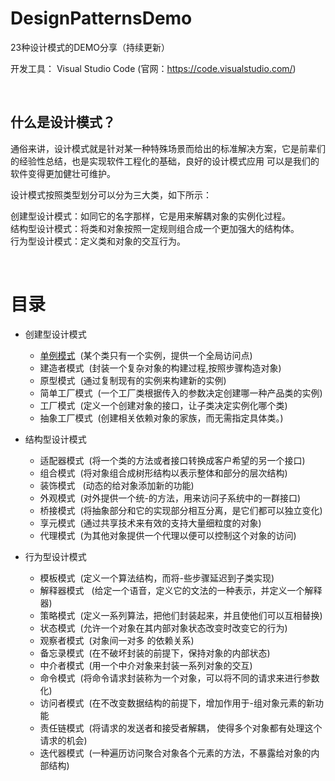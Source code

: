 # DesignPatternsDemo
23种设计模式的DEMO分享（持续更新）

开发工具：
Visual Studio Code (官网：https://code.visualstudio.com/)

<br>

## 什么是设计模式？

通俗来讲，设计模式就是针对某一种特殊场景而给出的标准解决方案，它是前辈们的经验性总结，也是实现软件工程化的基础，良好的设计模式应用 可以是我们的软件变得更加健壮可维护。

设计模式按照类型划分可以分为三大类，如下所示：

创建型设计模式：如同它的名字那样，它是用来解耦对象的实例化过程。<br>
结构型设计模式：将类和对象按照一定规则组合成一个更加强大的结构体。<br>
行为型设计模式：定义类和对象的交互行为。


<br>

# 目录
- 创建型设计模式
    - [单例模式](./SingletonPattern/README.md)&nbsp;&nbsp;(某个类只有一个实例，提供一个全局访问点)
    - 建造者模式&nbsp;&nbsp;(封装一个复杂对象的构建过程,按照步骤构造对象)
    - 原型模式&nbsp;&nbsp;(通过复制现有的实例来构建新的实例)
    - 简单工厂模式&nbsp;&nbsp;(一个工厂类根据传入的参数决定创建哪一种产品类的实例)
    - 工厂模式&nbsp;&nbsp;(定义一个创建对象的接口，让子类决定实例化哪个类)
    - 抽象工厂模式&nbsp;&nbsp;(创建相关依赖对象的家族，而无需指定具体类。)  

- 结构型设计模式
    - 适配器模式&nbsp;&nbsp;(将一个类的方法或者接口转换成客户希望的另一个接口)
    - 组合模式&nbsp;&nbsp;(将对象组合成树形结构以表示整体和部分的层次结构)
    - 装饰模式 &nbsp;&nbsp;(动态的给对象添加新的功能) 
    - 外观模式&nbsp;&nbsp;(对外提供一个统-的方法，用来访问子系统中的一群接口)
    - 桥接模式&nbsp;&nbsp;(将抽象部分和它的实现部分相互分离，是它们都可以独立变化)
    - 享元模式&nbsp;&nbsp;(通过共享技术来有效的支持大量细粒度的对象)
    - 代理模式&nbsp;&nbsp;(为其他对象提供一个代理以便可以控制这个对象的访问)    

- 行为型设计模式
    - 模板模式&nbsp;&nbsp;(定义一个算法结构，而将-些步骤延迟到子类实现)
    - 解释器模式  &nbsp;&nbsp;(给定一个语音，定义它的文法的一种表示，并定义一个解释器)
    - 策略模式&nbsp;&nbsp;(定义一系列算法，把他们封装起来，并且使他们可以互相替换)
    - 状态模式&nbsp;&nbsp;(允许一个对象在其内部对象状态改变时改变它的行为)
    - 观察者模式&nbsp;&nbsp;(对象间一对多 的依赖关系)
    - 备忘录模式&nbsp;&nbsp;(在不破坏封装的前提下，保持对象的内部状态)
    - 中介者模式&nbsp;&nbsp;(用一个中介对象来封装一系列对象的交互)
    - 命令模式&nbsp;&nbsp;(将命令请求封装称为一个对象，可以将不同的请求来进行参数化)
    - 访问者模式&nbsp;&nbsp;(在不改变数据结构的前提下，增加作用于-组对象元素的新功能 
    - 责任链模式&nbsp;&nbsp;(将请求的发送者和接受者解耦， 使得多个对象都有处理这个请求的机会)
    - 迭代器模式&nbsp;&nbsp;(一种遍历访问聚合对象各个元素的方法，不暴露给对象的内部结构)



